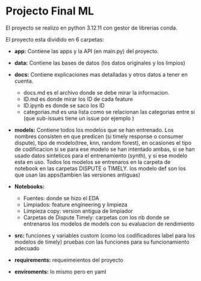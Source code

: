 # Projecto Final ML
El proyecto se realizo en python 3.12.11 con gestor de librerias conda.

El proyecto esta dividido en 6 carpetas:
* **app:** Contiene las apps y la API (en main.py) del proyecto.
* **data:** Contiene las bases de datos (los datos originales y los limpios)
* **docs:** Contiene explicaciones mas detalladas y otros datos a tener en cuenta. 
    * docs.md es el archivo donde se debe mirar la informacion. 
    * ID.md es donde mirar los ID de cada feature
    * ID.ipynb es donde se saco los ID
    * categorias.md es una lista como se relacionan las categorias entre si (que sub-issues tiene un issue por ejemplo )
* **models:** Contiene todos los modelos que se han entrenado. Los nombres consisten en que predicen (si timely response o consumer dispute), tipo de modelo(tree, knn,  random forest), en ocasiones el tipo de codificacion si se para ese modelo se han intentado ambas, si se han usado datos sinteticos para el entrenamiento (synth), y si ese modelo esta en uso. Todos los modelos se entrenaros en la carpeta de notebook en las carpetas DISPUTE o TIMELY. los modelo def son los que usan las apps(tambien las versiones antiguas)
* **Notebooks:**
    * Fuentes: donde se hizo el EDA
    * Limpiados: feature engineering y limpieza
    * Limpieza copy: version antigua de limpiador
    * Carpetas de Dispute Timely: carpetas con los nb donde se entrenaros los modelos de models con su evaluacion de rendimiento

* **src:** funciones y variables custom (como los codificadores label para los modelos de timely) pruebas con las funciones para su funcionamiento adecuado
* **requirements:**   requeimeientos del proyecto
* **enviroments:** lo mismo pero en yaml
